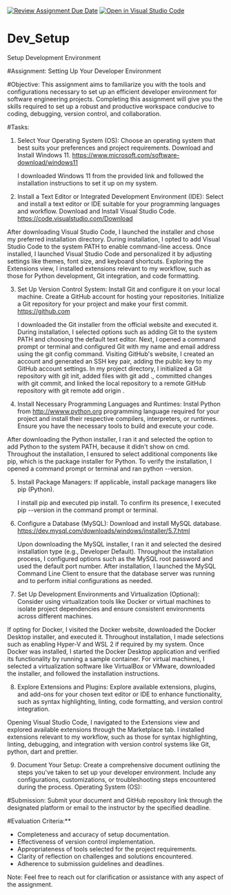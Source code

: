 [![Review Assignment Due Date](https://classroom.github.com/assets/deadline-readme-button-22041afd0340ce965d47ae6ef1cefeee28c7c493a6346c4f15d667ab976d596c.svg)](https://classroom.github.com/a/vbnbTt5m)
[![Open in Visual Studio Code](https://classroom.github.com/assets/open-in-vscode-2e0aaae1b6195c2367325f4f02e2d04e9abb55f0b24a779b69b11b9e10269abc.svg)](https://classroom.github.com/online_ide?assignment_repo_id=15271754&assignment_repo_type=AssignmentRepo)
# Dev_Setup
Setup Development Environment

#Assignment: Setting Up Your Developer Environment

#Objective:
This assignment aims to familiarize you with the tools and configurations necessary to set up an efficient developer environment for software engineering projects. Completing this assignment will give you the skills required to set up a robust and productive workspace conducive to coding, debugging, version control, and collaboration.

#Tasks:

1. Select Your Operating System (OS):
   Choose an operating system that best suits your preferences and project requirements. Download and Install Windows 11. https://www.microsoft.com/software-download/windows11

   I downloaded Windows 11 from the provided link and followed the installation instructions to set it up on my system.

2. Install a Text Editor or Integrated Development Environment (IDE):
   Select and install a text editor or IDE suitable for your programming languages and workflow. Download and Install Visual Studio Code. https://code.visualstudio.com/Download

After downloading Visual Studio Code, I launched the installer and chose my preferred installation directory.
During installation, I opted to add Visual Studio Code to the system PATH to enable command-line access.
Once installed, I launched Visual Studio Code and personalized it by adjusting settings like themes, font size, and keyboard shortcuts.
Exploring the Extensions view, I installed extensions relevant to my workflow, such as those for Python development, Git integration, and code formatting.

3. Set Up Version Control System:
   Install Git and configure it on your local machine. Create a GitHub account for hosting your repositories. Initialize a Git repository for your project and make your first commit. https://github.com

   I downloaded the Git installer from the official website and executed it.
During installation, I selected options such as adding Git to the system PATH and choosing the default text editor.
Next, I opened a command prompt or terminal and configured Git with my name and email address using the git config command.
Visiting GitHub's website, I created an account and generated an SSH key pair, adding the public key to my GitHub account settings.
In my project directory, I initialized a Git repository with git init, added files with git add ., committed changes with git commit, and linked the local repository to a remote GitHub repository with git remote add origin <repository-url>.

4. Install Necessary Programming Languages and Runtimes:
  Instal Python from http://wwww.python.org programming language required for your project and install their respective compilers, interpreters, or runtimes. Ensure you have the necessary tools to build and execute your code.

After downloading the Python installer, I ran it and selected the option to add Python to the system PATH, because it didn't show on cmd.
Throughout the installation, I ensured to select additional components like pip, which is the package installer for Python.
To verify the installation, I opened a command prompt or terminal and ran python --version.

5. Install Package Managers:
   If applicable, install package managers like pip (Python).

   I install pip and executed pip install. To confirm its presence, I executed pip --version in the command prompt or terminal.

6. Configure a Database (MySQL):
   Download and install MySQL database. https://dev.mysql.com/downloads/windows/installer/5.7.html

   Upon downloading the MySQL installer, I ran it and selected the desired installation type (e.g., Developer Default).
Throughout the installation process, I configured options such as the MySQL root password and used the default port number.
After installation, I launched the MySQL Command Line Client to ensure that the database server was running and to perform initial configurations as needed.


7. Set Up Development Environments and Virtualization (Optional):
   Consider using virtualization tools like Docker or virtual machines to isolate project dependencies and ensure consistent environments across different machines.

If opting for Docker, I visited the Docker website, downloaded the Docker Desktop installer, and executed it.
Throughout installation, I made selections such as enabling Hyper-V and WSL 2 if required by my system.
Once Docker was installed, I started the Docker Desktop application and verified its functionality by running a sample container.
For virtual machines, I selected a virtualization software like VirtualBox or VMware, downloaded the installer, and followed the installation instructions.

8. Explore Extensions and Plugins:
   Explore available extensions, plugins, and add-ons for your chosen text editor or IDE to enhance functionality, such as syntax highlighting, linting, code formatting, and version control integration.

Opening Visual Studio Code, I navigated to the Extensions view and explored available extensions through the Marketplace tab.
I installed extensions relevant to my workflow, such as those for syntax highlighting, linting, debugging, and integration with version control systems like Git, python, dart and prettier.

9. Document Your Setup:
    Create a comprehensive document outlining the steps you've taken to set up your developer environment. Include any configurations, customizations, or troubleshooting steps encountered during the process. Operating System (OS):



#Submission:
Submit your document and GitHub repository link through the designated platform or email to the instructor by the specified deadline.

#Evaluation Criteria:**
- Completeness and accuracy of setup documentation.
- Effectiveness of version control implementation.
- Appropriateness of tools selected for the project requirements.
- Clarity of reflection on challenges and solutions encountered.
- Adherence to submission guidelines and deadlines.

Note: Feel free to reach out for clarification or assistance with any aspect of the assignment.
